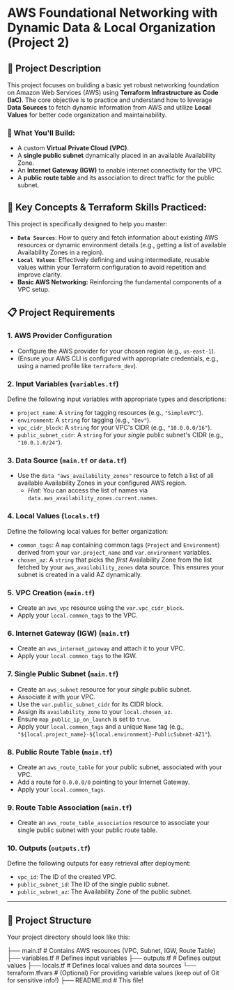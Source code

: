# AWS Foundational Networking with Dynamic Data & Local Organization (Project 2)


## 📝 Project Description

This project focuses on building a basic yet robust networking foundation on Amazon Web Services (AWS) using **Terraform Infrastructure as Code (IaC)**. The core objective is to practice and understand how to leverage **Data Sources** to fetch dynamic information from AWS and utilize **Local Values** for better code organization and maintainability.

### 🌟 What You'll Build:

* A custom **Virtual Private Cloud (VPC)**.
* A **single public subnet** dynamically placed in an available Availability Zone.
* An **Internet Gateway (IGW)** to enable internet connectivity for the VPC.
* A **public route table** and its association to direct traffic for the public subnet.
  
## 🚀 Key Concepts & Terraform Skills Practiced:

This project is specifically designed to help you master:

* **`Data Sources`**: How to query and fetch information about existing AWS resources or dynamic environment details (e.g., getting a list of available Availability Zones in a region).
* **`Local Values`**: Effectively defining and using intermediate, reusable values within your Terraform configuration to avoid repetition and improve clarity.
* **Basic AWS Networking:** Reinforcing the fundamental components of a VPC setup.

## 📋 Project Requirements

### 1. AWS Provider Configuration

* Configure the AWS provider for your chosen region (e.g., `us-east-1`).
* (Ensure your AWS CLI is configured with appropriate credentials, e.g., using a named profile like `terraform_dev`).

### 2. Input Variables (`variables.tf`)

Define the following input variables with appropriate types and descriptions:

* `project_name`: A `string` for tagging resources (e.g., `"SimpleVPC"`).
* `environment`: A `string` for tagging (e.g., `"Dev"`).
* `vpc_cidr_block`: A `string` for your VPC's CIDR (e.g., `"10.0.0.0/16"`).
* `public_subnet_cidr`: A `string` for your *single* public subnet's CIDR (e.g., `"10.0.1.0/24"`).

### 3. Data Source (`main.tf` or `data.tf`)

* Use the `data "aws_availability_zones"` resource to fetch a list of all available Availability Zones in your configured AWS region.
    * *Hint:* You can access the list of names via `data.aws_availability_zones.current.names`.

### 4. Local Values (`locals.tf`)

Define the following local values for better organization:

* `common_tags`: A `map` containing common tags (`Project` and `Environment`) derived from your `var.project_name` and `var.environment` variables.
* `chosen_az`: A `string` that picks the *first* Availability Zone from the list fetched by your `aws_availability_zones` data source. This ensures your subnet is created in a valid AZ dynamically.

### 5. VPC Creation (`main.tf`)

* Create an `aws_vpc` resource using the `var.vpc_cidr_block`.
* Apply your `local.common_tags` to the VPC.

### 6. Internet Gateway (IGW) (`main.tf`)

* Create an `aws_internet_gateway` and attach it to your VPC.
* Apply your `local.common_tags` to the IGW.

### 7. Single Public Subnet (`main.tf`)

* Create an `aws_subnet` resource for your *single* public subnet.
* Associate it with your VPC.
* Use the `var.public_subnet_cidr` for its CIDR block.
* Assign its `availability_zone` to your `local.chosen_az`.
* Ensure `map_public_ip_on_launch` is set to `true`.
* Apply your `local.common_tags` and a unique `Name` tag (e.g., `"${local.project_name}-${local.environment}-PublicSubnet-AZ1"`).

### 8. Public Route Table (`main.tf`)

* Create an `aws_route_table` for your public subnet, associated with your VPC.
* Add a route for `0.0.0.0/0` pointing to your Internet Gateway.
* Apply your `local.common_tags`.

### 9. Route Table Association (`main.tf`)

* Create an `aws_route_table_association` resource to associate your single public subnet with your public route table.

### 10. Outputs (`outputs.tf`)

Define the following outputs for easy retrieval after deployment:

* `vpc_id`: The ID of the created VPC.
* `public_subnet_id`: The ID of the single public subnet.
* `public_subnet_az`: The Availability Zone of the public subnet.

---

## 📁 Project Structure

Your project directory should look like this:

├── main.tf        # Contains AWS resources (VPC, Subnet, IGW, Route Table)
├── variables.tf   # Defines input variables
├── outputs.tf     # Defines output values
├── locals.tf      # Defines local values and data sources
└── terraform.tfvars # (Optional) For providing variable values (keep out of Git for sensitive info!)
├── README.md      # This file!
